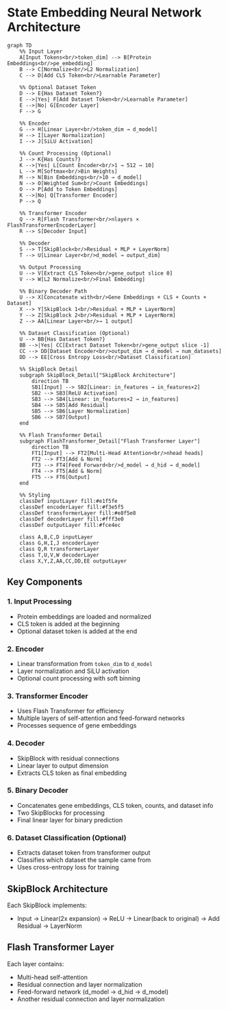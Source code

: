 # State Embedding Neural Network Architecture

```mermaid
graph TD
    %% Input Layer
    A[Input Tokens<br/>token_dim] --> B[Protein Embeddings<br/>pe_embedding]
    B --> C[Normalize<br/>L2 Normalization]
    C --> D[Add CLS Token<br/>Learnable Parameter]
    
    %% Optional Dataset Token
    D --> E{Has Dataset Token?}
    E -->|Yes| F[Add Dataset Token<br/>Learnable Parameter]
    E -->|No| G[Encoder Layer]
    F --> G
    
    %% Encoder
    G --> H[Linear Layer<br/>token_dim → d_model]
    H --> I[Layer Normalization]
    I --> J[SiLU Activation]
    
    %% Count Processing (Optional)
    J --> K{Has Counts?}
    K -->|Yes| L[Count Encoder<br/>1 → 512 → 10]
    L --> M[Softmax<br/>Bin Weights]
    M --> N[Bin Embeddings<br/>10 → d_model]
    N --> O[Weighted Sum<br/>Count Embeddings]
    O --> P[Add to Token Embeddings]
    K -->|No| Q[Transformer Encoder]
    P --> Q
    
    %% Transformer Encoder
    Q --> R[Flash Transformer<br/>nlayers × FlashTransformerEncoderLayer]
    R --> S[Decoder Input]
    
    %% Decoder
    S --> T[SkipBlock<br/>Residual + MLP + LayerNorm]
    T --> U[Linear Layer<br/>d_model → output_dim]
    
    %% Output Processing
    U --> V[Extract CLS Token<br/>gene_output slice 0]
    V --> W[L2 Normalize<br/>Final Embedding]
    
    %% Binary Decoder Path
    U --> X[Concatenate with<br/>Gene Embeddings + CLS + Counts + Dataset]
    X --> Y[SkipBlock 1<br/>Residual + MLP + LayerNorm]
    Y --> Z[SkipBlock 2<br/>Residual + MLP + LayerNorm]
    Z --> AA[Linear Layer<br/>→ 1 output]
    
    %% Dataset Classification (Optional)
    U --> BB{Has Dataset Token?}
    BB -->|Yes| CC[Extract Dataset Token<br/>gene_output slice -1]
    CC --> DD[Dataset Encoder<br/>output_dim → d_model → num_datasets]
    DD --> EE[Cross Entropy Loss<br/>Dataset Classification]
    
    %% SkipBlock Detail
    subgraph SkipBlock_Detail["SkipBlock Architecture"]
        direction TB
        SB1[Input] --> SB2[Linear: in_features → in_features×2]
        SB2 --> SB3[ReLU Activation]
        SB3 --> SB4[Linear: in_features×2 → in_features]
        SB4 --> SB5[Add Residual]
        SB5 --> SB6[Layer Normalization]
        SB6 --> SB7[Output]
    end
    
    %% Flash Transformer Detail
    subgraph FlashTransformer_Detail["Flash Transformer Layer"]
        direction TB
        FT1[Input] --> FT2[Multi-Head Attention<br/>nhead heads]
        FT2 --> FT3[Add & Norm]
        FT3 --> FT4[Feed Forward<br/>d_model → d_hid → d_model]
        FT4 --> FT5[Add & Norm]
        FT5 --> FT6[Output]
    end
    
    %% Styling
    classDef inputLayer fill:#e1f5fe
    classDef encoderLayer fill:#f3e5f5
    classDef transformerLayer fill:#e8f5e8
    classDef decoderLayer fill:#fff3e0
    classDef outputLayer fill:#fce4ec
    
    class A,B,C,D inputLayer
    class G,H,I,J encoderLayer
    class Q,R transformerLayer
    class T,U,V,W decoderLayer
    class X,Y,Z,AA,CC,DD,EE outputLayer
```

## Key Components

### 1. **Input Processing**
- Protein embeddings are loaded and normalized
- CLS token is added at the beginning
- Optional dataset token is added at the end

### 2. **Encoder**
- Linear transformation from `token_dim` to `d_model`
- Layer normalization and SiLU activation
- Optional count processing with soft binning

### 3. **Transformer Encoder**
- Uses Flash Transformer for efficiency
- Multiple layers of self-attention and feed-forward networks
- Processes sequence of gene embeddings

### 4. **Decoder**
- SkipBlock with residual connections
- Linear layer to output dimension
- Extracts CLS token as final embedding

### 5. **Binary Decoder**
- Concatenates gene embeddings, CLS token, counts, and dataset info
- Two SkipBlocks for processing
- Final linear layer for binary prediction

### 6. **Dataset Classification** (Optional)
- Extracts dataset token from transformer output
- Classifies which dataset the sample came from
- Uses cross-entropy loss for training

## SkipBlock Architecture
Each SkipBlock implements:
- Input → Linear(2x expansion) → ReLU → Linear(back to original) → Add Residual → LayerNorm

## Flash Transformer Layer
Each layer contains:
- Multi-head self-attention
- Residual connection and layer normalization
- Feed-forward network (d_model → d_hid → d_model)
- Another residual connection and layer normalization
